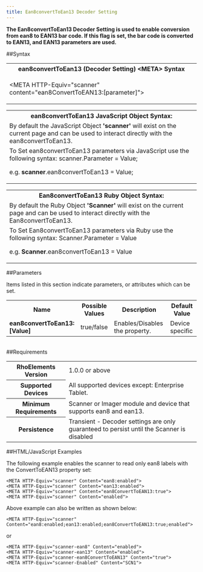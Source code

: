 ```yaml
---
title: Ean8convertToEan13 Decoder Setting
---
```



<b>
The Ean8convertToEan13 Decoder Setting is used to enable conversion from ean8 to EAN13 bar code. If this flag is set, the bar code is converted to EAN13, and EAN13 parameters are used.
</b>

##Syntax

<table class="re-table"><tr><th class="tableHeading">ean8convertToEan13 (Decoder Setting) &lt;META&gt; Syntax
</th></tr><tr><td class="clsSyntaxCells clsOddRow"><p>&lt;META HTTP-Equiv="scanner" content="ean8ConvertToEAN13:[parameter]"&gt;</p></td></tr></table>
<table class="re-table"><tr><th class="tableHeading">ean8convertToEan13 JavaScript Object Syntax:</th></tr><tr><td class="clsSyntaxCells clsOddRow">
By default the JavaScript Object <b>'scanner'</b> will exist on the current page and can be used to interact directly with the ean8convertToEan13.
</td></tr><tr><td class="clsSyntaxCells clsEvenRow">
To Set ean8convertToEan13 parameters via JavaScript use the following syntax: scanner.Parameter = Value;
<P />e.g. <b>scanner</b>.ean8convertToEan13 = Value;
</td></tr></table>
<table class="re-table"><tr><th class="tableHeading">Ean8convertToEan13 Ruby Object Syntax:</th></tr><tr><td class="clsSyntaxCells clsOddRow">
By default the Ruby Object <b>'Scanner'</b> will exist on the current page and can be used to interact directly with the Ean8convertToEan13.
</td></tr><tr><td class="clsSyntaxCells clsEvenRow">
To Set Ean8convertToEan13 parameters via Ruby use the following syntax: Scanner.Parameter = Value
<P />e.g. <b>Scanner</b>.ean8convertToEan13 = Value
</td></tr></table>



##Parameters


Items listed in this section indicate parameters, or attributes which can be set.
<table class="re-table"><col width="20%" /><col width="20%" /><col width="38%" /><col width="22%" /><tr><th class="tableHeading">Name</th><th class="tableHeading">Possible Values</th><th class="tableHeading">Description</th><th class="tableHeading">Default Value</th></tr><tr><td class="clsSyntaxCells clsOddRow"><b>ean8convertToEan13:[Value]
</b></td><td class="clsSyntaxCells clsOddRow">true/false</td><td class="clsSyntaxCells clsOddRow">Enables/Disables the property.</td><td class="clsSyntaxCells clsOddRow">Device specific</td></tr></table>
<table class="re-table"><col width="78%" /><col width="8%" /><col width="1%" /><col width="5%" /><col width="1%" /><col width="5%" /><col width="2%" /></table>





##Requirements

<table class="re-table"><tr><th class="tableHeading">RhoElements Version</th><td class="clsSyntaxCell clsEvenRow">1.0.0 or above
</td></tr><tr><th class="tableHeading">Supported Devices</th><td class="clsSyntaxCell clsOddRow">All supported devices except: Enterprise Tablet.</td></tr><tr><th class="tableHeading">Minimum Requirements</th><td class="clsSyntaxCell clsOddRow">Scanner or Imager module and device that supports ean8 and ean13.</td></tr><tr><th class="tableHeading">Persistence</th><td class="clsSyntaxCell clsEvenRow">Transient - Decoder settings are only guaranteed to persist until the Scanner is disabled</td></tr></table>


##HTML/JavaScript Examples

The following example enables the scanner to read only ean8 labels with the ConvertToEAN13 property set:

	<META HTTP-Equiv="scanner" Content="ean8:enabled">
	<META HTTP-Equiv="scanner" Content="ean13:enabled">
	<META HTTP-Equiv="scanner" Content="ean8ConvertToEAN13:true">
	<META HTTP-Equiv="scanner" Content="enabled">
	
Above example can also be written as shown below:

	<META HTTP-Equiv="scanner" Content="ean8:enabled;ean13:enabled;ean8ConvertToEAN13:true;enabled">
	
or

	<META HTTP-Equiv="scanner-ean8" Content="enabled">
	<META HTTP-Equiv="scanner-ean13" Content="enabled">
	<META HTTP-Equiv="scanner-ean8ConvertToEAN13" Content="true">
	<META HTTP-Equiv="scanner-Enabled" Content="SCN1">
	



